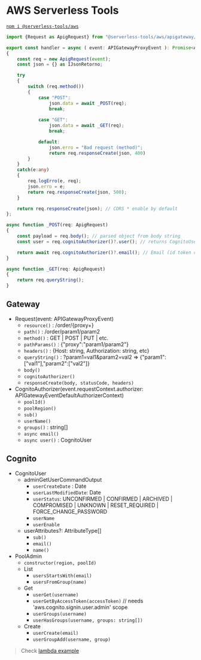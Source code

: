 # AWS Serverless Tools

[`npm i @serverless-tools/aws`](https://www.npmjs.com/package/@serverless-tools/aws)

```typescript
import {Request as ApigRequest} from "@serverless-tools/aws/apigateway/Request";

export const handler = async ( event: APIGatewayProxyEvent ): Promise<APIGatewayProxyResult> =>
{
	const req = new ApigRequest(event);
	const json = {} as IJsonRetorno;

	try
	{
		switch (req.method())
		{
			case "POST":
				json.data = await _POST(req);
				break;
				
			case "GET":
				json.data = await _GET(req);
				break;

			default:
				json.erro = "Bad request (method)";
				return req.responseCreate(json, 400)
		}
	}
	catch(e:any)
	{
		req.logErro(e, req);
		json.erro = e;
		return req.responseCreate(json, 500);
	}

	return req.responseCreate(json); // CORS * enable by default
};

async function _POST(req: ApigRequest) 
{
	const payload = req.body(); // parsed object from body string
	const user = req.cognitoAuthorizer()?.user(); // returns CognitoUser object

	return await req.cognitoAuthorizer()?.email(); // Email (id token cames with request, access token has to go through cognito api to get user)
}

async function _GET(req: ApigRequest) 
{
	return req.queryString();
}
```

## Gateway

- Request(event: APIGatewayProxyEvent)
  - `resource()` : /order/{proxy+}
  - `path()` : /order/param1/param2
  - `method()` : GET | POST | PUT | etc.
  - `pathParams()` : {"proxy":"param1/param2"}
  - `headers()` : {Host: string, Authorization: string, etc}
  - `queryString()` : ?param1=val1&param2=val2 => {"param1":["val1"],"param2":["val2"]}
  - `body()`
  - `cognitoAuthorizer()`
  - `responseCreate(body, statusCode, headers)` 
- CognitoAuthorizer(event.requestContext.authorizer: APIGatewayEventDefaultAuthorizerContext)
  - `poolId()`
  - `poolRegion()`
  - `sub()`
  - `userName()`
  - `groups()` : string[]
  - `async email()`
  - `async user()` : CognitoUser

## Cognito

- CognitoUser
  - adminGetUserCommandOutput 
    - `userCreateDate` : Date
    - `userLastModifiedDate`: Date
    - `userStatus`: UNCONFIRMED | CONFIRMED | ARCHIVED | COMPROMISED | UNKNOWN | RESET_REQUIRED | FORCE_CHANGE_PASSWORD 
    - `userName`
    - `userEnable`
  - userAttributes?: AttributeType[]
    - `sub()`
    - `email()`
    - `name()`
- PoolAdmin
  - `constructor(region, poolId)`
  - List
    - `usersStartsWith(email)`
    - `usersFromGroup(name)`
  - Get
    - `userGet(username)`
    - `userGetByAccessToken(accessToken)` // needs 'aws.cognito.signin.user.admin' scope
    - `userGroups(username)`
    - `userHasGroups(username, groups: string[])`
  - Create
    - `userCreate(email)`
    - `userGroupAdd(username, group)`


> Check [lambda example](https://github.com/serverless-tools/lambda-apig)
